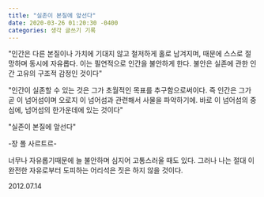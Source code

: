 ```yaml
---
title: "실존이 본질에 앞선다"
date: 2020-03-26 01:20:30 -0400
categories: 생각 글쓰기 기록
---
```


"인간은 다른 본질이나 가치에 기대지 않고 철저하게 홀로 남겨지며, 때문에 스스로 절망하며 동시에 자유롭다. 이는 필연적으로 인간을 불안하게 한다. 불안은 실존에 관한 인간 고유의 구조적 감정인 것이다"

"인간이 실존할 수 있는 것은 그가 초월적인 목표를 추구함으로써이다. 즉 인간은 그가 곧 이 넘어섬이며 오로지 이 넘어섬과 관련해서 사물을 파악하기에. 바로 이 넘어섬의 중심에, 넘어섬의 한가운데에 있는 것이다"

"실존이 본질에 앞선다"

-장 폴 사르트르-


너무나 자유롭기때문에 늘 불안하며 심지어 고통스러울 때도 있다. 그러나 나는 절대 이 완전한 자유로부터 도피하는 어리석은 짓은 하지 않을 것이다.

2012.07.14

